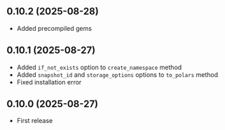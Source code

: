 ## 0.10.2 (2025-08-28)

- Added precompiled gems

## 0.10.1 (2025-08-27)

- Added `if_not_exists` option to `create_namespace` method
- Added `snapshot_id` and `storage_options` options to `to_polars` method
- Fixed installation error

## 0.10.0 (2025-08-27)

- First release
